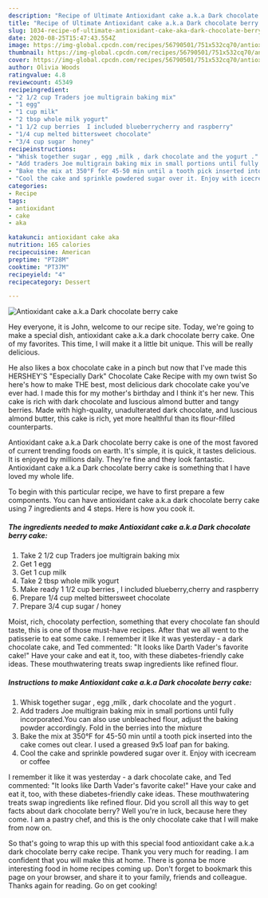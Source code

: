 ```yaml
---
description: "Recipe of Ultimate Antioxidant cake a.k.a Dark chocolate berry cake"
title: "Recipe of Ultimate Antioxidant cake a.k.a Dark chocolate berry cake"
slug: 1034-recipe-of-ultimate-antioxidant-cake-aka-dark-chocolate-berry-cake
date: 2020-08-25T15:47:43.554Z
image: https://img-global.cpcdn.com/recipes/56790501/751x532cq70/antioxidant-cake-aka-dark-chocolate-berry-cake-recipe-main-photo.jpg
thumbnail: https://img-global.cpcdn.com/recipes/56790501/751x532cq70/antioxidant-cake-aka-dark-chocolate-berry-cake-recipe-main-photo.jpg
cover: https://img-global.cpcdn.com/recipes/56790501/751x532cq70/antioxidant-cake-aka-dark-chocolate-berry-cake-recipe-main-photo.jpg
author: Olivia Woods
ratingvalue: 4.8
reviewcount: 45349
recipeingredient:
- "2 1/2 cup Traders joe multigrain baking mix"
- "1 egg"
- "1 cup milk"
- "2 tbsp whole milk yogurt"
- "1 1/2 cup berries  I included blueberrycherry and raspberry"
- "1/4 cup melted bittersweet chocolate"
- "3/4 cup sugar  honey"
recipeinstructions:
- "Whisk together sugar , egg ,milk , dark chocolate and the yogurt ."
- "Add traders Joe multigrain baking mix in small portions until fully incorporated.You can also use unbleached flour, adjust the baking powder accordingly. Fold in the berries into the mixture"
- "Bake the mix at 350°F for 45-50 min until a tooth pick inserted into the cake comes out clear. I used a greased 9x5 loaf pan for baking."
- "Cool the cake and sprinkle powdered sugar over it. Enjoy with icecream or coffee"
categories:
- Recipe
tags:
- antioxidant
- cake
- aka

katakunci: antioxidant cake aka 
nutrition: 165 calories
recipecuisine: American
preptime: "PT28M"
cooktime: "PT37M"
recipeyield: "4"
recipecategory: Dessert

---
```



![Antioxidant cake a.k.a Dark chocolate berry cake](https://img-global.cpcdn.com/recipes/56790501/751x532cq70/antioxidant-cake-aka-dark-chocolate-berry-cake-recipe-main-photo.jpg)

Hey everyone, it is John, welcome to our recipe site. Today, we're going to make a special dish, antioxidant cake a.k.a dark chocolate berry cake. One of my favorites. This time, I will make it a little bit unique. This will be really delicious.

He also likes a box chocolate cake in a pinch but now that I&#39;ve made this HERSHEY&#39;S &#34;Especially Dark&#34; Chocolate Cake Recipe with my own twist So here&#39;s how to make THE best, most delicious dark chocolate cake you&#39;ve ever had. I made this for my mother&#39;s birthday and I think it&#39;s her new. This cake is rich with dark chocolate and luscious almond butter and tangy berries. Made with high-quality, unadulterated dark chocolate, and luscious almond butter, this cake is rich, yet more healthful than its flour-filled counterparts.

Antioxidant cake a.k.a Dark chocolate berry cake is one of the most favored of current trending foods on earth. It's simple, it is quick, it tastes delicious. It is enjoyed by millions daily. They're fine and they look fantastic. Antioxidant cake a.k.a Dark chocolate berry cake is something that I have loved my whole life.


To begin with this particular recipe, we have to first prepare a few components. You can have antioxidant cake a.k.a dark chocolate berry cake using 7 ingredients and 4 steps. Here is how you cook it.

<!--inarticleads1-->

##### The ingredients needed to make Antioxidant cake a.k.a Dark chocolate berry cake:

1. Take 2 1/2 cup Traders joe multigrain baking mix
1. Get 1 egg
1. Get 1 cup milk
1. Take 2 tbsp whole milk yogurt
1. Make ready 1 1/2 cup berries , I included blueberry,cherry and raspberry
1. Prepare 1/4 cup melted bittersweet chocolate
1. Prepare 3/4 cup sugar / honey


Moist, rich, chocolaty perfection, something that every chocolate fan should taste, this is one of those must-have recipes. After that we all went to the patisserie to eat some cake. I remember it like it was yesterday - a dark chocolate cake, and Ted commented: &#34;It looks like Darth Vader&#39;s favorite cake!&#34; Have your cake and eat it, too, with these diabetes-friendly cake ideas. These mouthwatering treats swap ingredients like refined flour. 

<!--inarticleads2-->

##### Instructions to make Antioxidant cake a.k.a Dark chocolate berry cake:

1. Whisk together sugar , egg ,milk , dark chocolate and the yogurt .
1. Add traders Joe multigrain baking mix in small portions until fully incorporated.You can also use unbleached flour, adjust the baking powder accordingly. Fold in the berries into the mixture
1. Bake the mix at 350°F for 45-50 min until a tooth pick inserted into the cake comes out clear. I used a greased 9x5 loaf pan for baking.
1. Cool the cake and sprinkle powdered sugar over it. Enjoy with icecream or coffee


I remember it like it was yesterday - a dark chocolate cake, and Ted commented: &#34;It looks like Darth Vader&#39;s favorite cake!&#34; Have your cake and eat it, too, with these diabetes-friendly cake ideas. These mouthwatering treats swap ingredients like refined flour. Did you scroll all this way to get facts about dark chocolate berry? Well you&#39;re in luck, because here they come. I am a pastry chef, and this is the only chocolate cake that I will make from now on. 

So that's going to wrap this up with this special food antioxidant cake a.k.a dark chocolate berry cake recipe. Thank you very much for reading. I am confident that you will make this at home. There is gonna be more interesting food in home recipes coming up. Don't forget to bookmark this page on your browser, and share it to your family, friends and colleague. Thanks again for reading. Go on get cooking!
